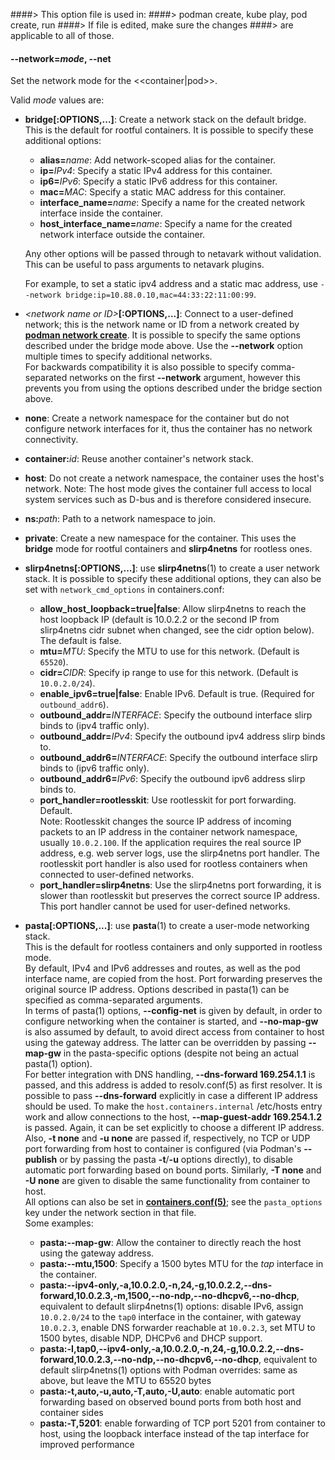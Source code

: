 ####> This option file is used in:
####>   podman create, kube play, pod create, run
####> If file is edited, make sure the changes
####> are applicable to all of those.
#### **--network**=*mode*, **--net**

Set the network mode for the <<container|pod>>.

Valid _mode_ values are:

- **bridge[:OPTIONS,...]**: Create a network stack on the default bridge. This is the default for rootful containers. It is possible to specify these additional options:
    - **alias=**_name_: Add network-scoped alias for the container.
    - **ip=**_IPv4_: Specify a static IPv4 address for this container.
    - **ip6=**_IPv6_: Specify a static IPv6 address for this container.
    - **mac=**_MAC_: Specify a static MAC address for this container.
    - **interface_name=**_name_: Specify a name for the created network interface inside the container.
    - **host_interface_name=**_name_: Specify a name for the created network interface outside the container.

    Any other options will be passed through to netavark without validation. This can be useful to pass arguments to netavark plugins.

    For example, to set a static ipv4 address and a static mac address, use `--network bridge:ip=10.88.0.10,mac=44:33:22:11:00:99`.

- _\<network name or ID\>_**[:OPTIONS,...]**: Connect to a user-defined network; this is the network name or ID from a network created by **[podman network create](podman-network-create.1.md)**. It is possible to specify the same options described under the bridge mode above. Use the **--network** option multiple times to specify additional networks. \
  For backwards compatibility it is also possible to specify comma-separated networks on the first **--network** argument, however this prevents you from using the options described under the bridge section above.

- **none**: Create a network namespace for the container but do not configure network interfaces for it, thus the container has no network connectivity.

- **container:**_id_: Reuse another container's network stack.

- **host**: Do not create a network namespace, the container uses the host's network. Note: The host mode gives the container full access to local system services such as D-bus and is therefore considered insecure.

- **ns:**_path_: Path to a network namespace to join.

- **private**: Create a new namespace for the container. This uses the **bridge** mode for rootful containers and **slirp4netns** for rootless ones.

- **slirp4netns[:OPTIONS,...]**: use **slirp4netns**(1) to create a user network stack. It is possible to specify these additional options, they can also be set with `network_cmd_options` in containers.conf:

  - **allow_host_loopback=true|false**: Allow slirp4netns to reach the host loopback IP (default is 10.0.2.2 or the second IP from slirp4netns cidr subnet when changed, see the cidr option below). The default is false.
  - **mtu=**_MTU_: Specify the MTU to use for this network. (Default is `65520`).
  - **cidr=**_CIDR_: Specify ip range to use for this network. (Default is `10.0.2.0/24`).
  - **enable_ipv6=true|false**: Enable IPv6. Default is true. (Required for `outbound_addr6`).
  - **outbound_addr=**_INTERFACE_: Specify the outbound interface slirp binds to (ipv4 traffic only).
  - **outbound_addr=**_IPv4_: Specify the outbound ipv4 address slirp binds to.
  - **outbound_addr6=**_INTERFACE_: Specify the outbound interface slirp binds to (ipv6 traffic only).
  - **outbound_addr6=**_IPv6_: Specify the outbound ipv6 address slirp binds to.
  - **port_handler=rootlesskit**: Use rootlesskit for port forwarding. Default. \
  Note: Rootlesskit changes the source IP address of incoming packets to an IP address in the container network namespace, usually `10.0.2.100`. If the application requires the real source IP address, e.g. web server logs, use the slirp4netns port handler. The rootlesskit port handler is also used for rootless containers when connected to user-defined networks.
  - **port_handler=slirp4netns**: Use the slirp4netns port forwarding, it is slower than rootlesskit but preserves the correct source IP address. This port handler cannot be used for user-defined networks.

- **pasta[:OPTIONS,...]**: use **pasta**(1) to create a user-mode networking
    stack. \
    This is the default for rootless containers and only supported in rootless mode. \
    By default, IPv4 and IPv6 addresses and routes, as well as the pod interface
    name, are copied from the host. Port forwarding preserves the original
    source IP address. Options described in pasta(1) can be specified as
    comma-separated arguments. \
    In terms of pasta(1) options, **--config-net** is given by default, in
    order to configure networking when the container is started, and
    **--no-map-gw** is also assumed by default, to avoid direct access from
    container to host using the gateway address. The latter can be overridden
    by passing **--map-gw** in the pasta-specific options (despite not being an
    actual pasta(1) option). \
    For better integration with DNS handling, **--dns-forward 169.254.1.1** is passed,
    and this address is added to resolv.conf(5) as first resolver. It is possible to pass
    **--dns-forward** explicitly in case a different IP address should be used.
    To make the `host.containers.internal` /etc/hosts entry work and allow connections
    to the host, **--map-guest-addr 169.254.1.2** is passed. Again, it can be set
    explicitly to choose a different IP address. \
    Also, **-t none** and **-u none** are passed if, respectively, no TCP or
    UDP port forwarding from host to container is configured (via Podman's
    **--publish** or by passing the pasta **-t**/**-u** options directly),
    to disable automatic port forwarding based on bound ports. Similarly, **-T none**
    and **-U none** are given to disable the same functionality from container to
    host. \
    All options can also be set in **[containers.conf(5)](https://github.com/containers/common/blob/main/docs/containers.conf.5.md)**;
    see the `pasta_options` key under the network section in that file. \
    Some examples:
    - **pasta:--map-gw**: Allow the container to directly reach the host using the
        gateway address.
    - **pasta:--mtu,1500**: Specify a 1500 bytes MTU for the _tap_ interface in
        the container.
    - **pasta:--ipv4-only,-a,10.0.2.0,-n,24,-g,10.0.2.2,--dns-forward,10.0.2.3,-m,1500,--no-ndp,--no-dhcpv6,--no-dhcp**,
        equivalent to default slirp4netns(1) options: disable IPv6, assign
        `10.0.2.0/24` to the `tap0` interface in the container, with gateway
        `10.0.2.3`, enable DNS forwarder reachable at `10.0.2.3`, set MTU to 1500
        bytes, disable NDP, DHCPv6 and DHCP support.
    - **pasta:-I,tap0,--ipv4-only,-a,10.0.2.0,-n,24,-g,10.0.2.2,--dns-forward,10.0.2.3,--no-ndp,--no-dhcpv6,--no-dhcp**,
        equivalent to default slirp4netns(1) options with Podman overrides: same as
        above, but leave the MTU to 65520 bytes
    - **pasta:-t,auto,-u,auto,-T,auto,-U,auto**: enable automatic port forwarding
        based on observed bound ports from both host and container sides
    - **pasta:-T,5201**: enable forwarding of TCP port 5201 from container to
        host, using the loopback interface instead of the tap interface for improved
        performance

